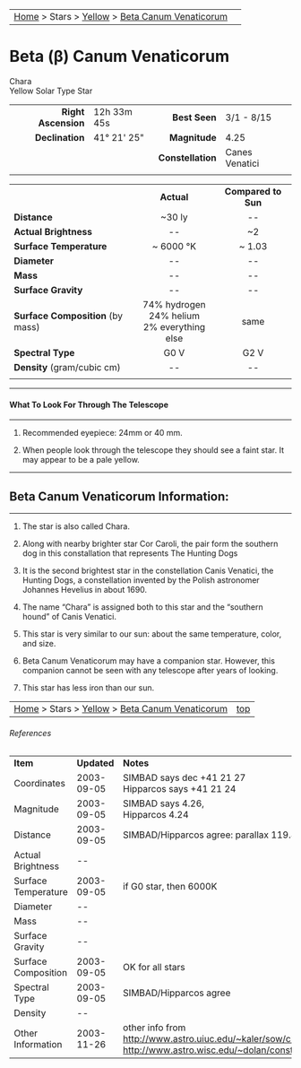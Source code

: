 <script src="/js/whatsup.js"></script>
<script type="text/javascript">
	var objectName ="Chara"
	var objectDesc ="Beta Canum Venaticorum<br/>Yellow Solar Type Star<br/>in the Constellation<br/>Canes Venatici"
	var objectImage=""
</script>

|    |    |
|:---|---:|
|[Home](/notes/#object-notes) > Stars > [Yellow](../!yellow-stars) > [Beta Canum Venaticorum](#beta-canum-venaticorum)|  <div id=whatsup></div> |

# Beta (&beta;) Canum Venaticorum 
Chara<br/>
Yellow Solar Type Star

|   |   |   |   |
|--:|:--|--:|:--|
|**Right Ascension**|12h 33m 45s|**Best Seen**|3/1 - 8/15|
|**Declination**|41&deg; 21' 25"|**Magnitude**|4.25|
|   |   |**Constellation**|Canes Venatici|
|   |   |   |

	
|   |   |   |
|---|:--:|:--:|
|  |**Actual**|**Compared to Sun**|
|**Distance**|~30 ly|--|
|**Actual Brightness**|--|~2|
|**Surface Temperature**|~ 6000 &deg;K|~ 1.03|
|**Diameter**|--|--|
|**Mass**|--|--|
|**Surface Gravity**|--|--|
|**Surface Composition** (by mass)|74% hydrogen<br>24% helium<br>2% everything else|same|
|**Spectral Type**|G0 V|G2 V|
|**Density** (gram/cubic cm)|--|--|
|   |   |   |


---
#### What To Look For Through The Telescope
---

1.  Recommended eyepiece: 24mm or 40 mm.

1.  When people look through the telescope they should see a faint star.  It may appear to be a pale yellow.

---
## Beta Canum Venaticorum Information:
---

1.	The star is also called Chara.

1.  Along with nearby brighter star Cor Caroli, the pair form the southern dog in this constallation that represents The Hunting Dogs

1.  It is the second brightest star in the constellation Canis Venatici, the Hunting Dogs, a constellation invented by the Polish astronomer Johannes Hevelius in about 1690.

1.  The name “Chara” is assigned both to this star and the “southern hound” of Canis Venatici.

1.  This star is very similar to our sun: about the same temperature, color, and size.

1.  Beta Canum Venaticorum may have a companion star.  However, this companion cannot be seen with any telescope after years of looking.

1.  This star has less iron than our sun.


|    |    |
|:---|---:|
|[Home](/notes/#object-notes) > Stars > [Yellow](../!yellow-stars) > [Beta Canum Venaticorum](#beta-canum-venaticorum)| [top](#beta-canum-venaticorum) |

###### References

|   |   |   |
|---|---|---|
|**Item**|**Updated**|**Notes**| 
|Coordinates|2003-09-05|SIMBAD says dec +41 21 27<br/>Hipparcos says +41 21 24|
|Magnitude	|2003-09-05|SIMBAD says 4.26,<br/> Hipparcos 4.24|
|Distance	|2003-09-05|SIMBAD/Hipparcos agree: parallax 119.46 mas|
|Actual Brightness	|--	|  |
|Surface Temperature|2003-09-05|if G0 star, then 6000K|
|Diameter|--|  |
|Mass|--|  |
|Surface Gravity	|--	|  |
|Surface Composition|2003-09-05|OK for all stars|
| Spectral Type	|2003-09-05|SIMBAD/Hipparcos agree|
|Density	|--	|  |
|Other Information	|2003-11-26|other info from<br/><http://www.astro.uiuc.edu/~kaler/sow/chara.html><br/><http://www.astro.wisc.edu/~dolan/constellations/constellations/Canes_Venatici.html>|

